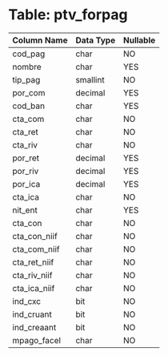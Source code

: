 # Table: ptv_forpag

| Column Name | Data Type | Nullable |
|-------------|-----------|----------|
| cod_pag | char | NO |
| nombre | char | YES |
| tip_pag | smallint | NO |
| por_com | decimal | YES |
| cod_ban | char | YES |
| cta_com | char | NO |
| cta_ret | char | NO |
| cta_riv | char | NO |
| por_ret | decimal | YES |
| por_riv | decimal | YES |
| por_ica | decimal | YES |
| cta_ica | char | NO |
| nit_ent | char | YES |
| cta_con | char | NO |
| cta_con_niif | char | NO |
| cta_com_niif | char | NO |
| cta_ret_niif | char | NO |
| cta_riv_niif | char | NO |
| cta_ica_niif | char | NO |
| ind_cxc | bit | NO |
| ind_cruant | bit | NO |
| ind_creaant | bit | NO |
| mpago_facel | char | NO |
